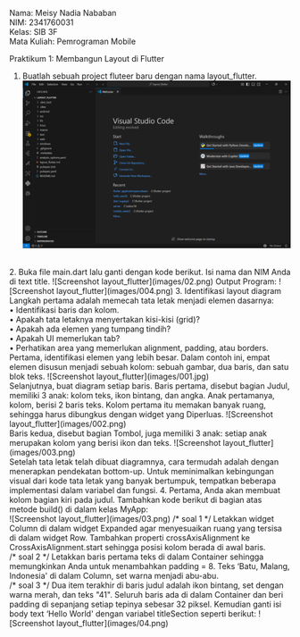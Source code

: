 Nama: Meisy Nadia Nababan
<br>NIM: 2341760031
<br>Kelas: SIB 3F
<br>Mata Kuliah: Pemrograman Mobile

Praktikum 1: Membangun Layout di Flutter
1. Buatlah sebuah project fluteer baru dengan nama layout_flutter.
![Screenshot layout_flutter](images/01.png)
<br>
2. Buka file main.dart lalu ganti dengan kode berikut. Isi nama dan NIM Anda di text title.
![Screenshot layout_flutter](images/02.png)
Output Program:
![Screenshot layout_flutter](images/004.png)
3. Identifikasi layout diagram
Langkah pertama adalah memecah tata letak menjadi elemen dasarnya:
<br>•	Identifikasi baris dan kolom.
<br>•	Apakah tata letaknya menyertakan kisi-kisi (grid)?
<br>•	Apakah ada elemen yang tumpang tindih?
<br>•	Apakah UI memerlukan tab?
<br>•	Perhatikan area yang memerlukan alignment, padding, atau borders.
Pertama, identifikasi elemen yang lebih besar. Dalam contoh ini, empat elemen disusun menjadi sebuah kolom: sebuah gambar, dua baris, dan satu blok teks.
![Screenshot layout_flutter](images/001.jpg)
<br> Selanjutnya, buat diagram setiap baris. Baris pertama, disebut bagian Judul, memiliki 3 anak: kolom teks, ikon bintang, dan angka. Anak pertamanya, kolom, berisi 2 baris teks. Kolom pertama itu memakan banyak ruang, sehingga harus dibungkus dengan widget yang Diperluas.
![Screenshot layout_flutter](images/002.png)
 <br> 
Baris kedua, disebut bagian Tombol, juga memiliki 3 anak: setiap anak merupakan kolom yang berisi ikon dan teks.
![Screenshot layout_flutter](images/003.png)
<br>Setelah tata letak telah dibuat diagramnya, cara termudah adalah dengan menerapkan pendekatan bottom-up. Untuk meminimalkan kebingungan visual dari kode tata letak yang banyak bertumpuk, tempatkan beberapa implementasi dalam variabel dan fungsi.
4. Pertama, Anda akan membuat kolom bagian kiri pada judul. Tambahkan kode berikut di bagian atas metode build() di dalam kelas MyApp:
<br> ![Screenshot layout_flutter](images/03.png)
/* soal 1 */ Letakkan widget Column di dalam widget Expanded agar menyesuaikan ruang yang tersisa di dalam widget Row. Tambahkan properti crossAxisAlignment ke CrossAxisAlignment.start sehingga posisi kolom berada di awal baris.<br>
/* soal 2 */ Letakkan baris pertama teks di dalam Container sehingga memungkinkan Anda untuk menambahkan padding = 8. Teks ‘Batu, Malang, Indonesia' di dalam Column, set warna menjadi abu-abu.
<br>/* soal 3 */ Dua item terakhir di baris judul adalah ikon bintang, set dengan warna merah, dan teks "41". Seluruh baris ada di dalam Container dan beri padding di sepanjang setiap tepinya sebesar 32 piksel. Kemudian ganti isi body text ‘Hello World' dengan variabel titleSection seperti berikut:
![Screenshot layout_flutter](images/04.png)